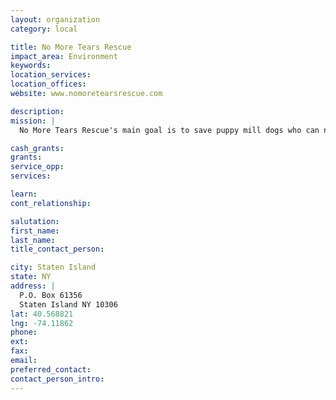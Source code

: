 ```yaml
---
layout: organization
category: local

title: No More Tears Rescue
impact_area: Environment
keywords: 
location_services: 
location_offices: 
website: www.nomoretearsrescue.com

description: 
mission: |
  No More Tears Rescue's main goal is to save puppy mill dogs who can no longer breed for profit. We rescue and rehabilitate these unsocialized dogs and most have numerous medical issues that need attention. Finding their forever homes is not easy and consists of patience, love, and understanding. The end result is rewarding once the dogs learn to trust and give unconditional love for the very first time in their lives. This process costs a lot of money, so any donation made is much appreciated and goes to help save more dogs. 

cash_grants: 
grants: 
service_opp: 
services: 

learn: 
cont_relationship: 

salutation: 
first_name: 
last_name: 
title_contact_person: 

city: Staten Island
state: NY
address: |
  P.O. Box 61356     
  Staten Island NY 10306
lat: 40.568821
lng: -74.11862
phone: 
ext: 
fax: 
email: 
preferred_contact: 
contact_person_intro: 
---
```

